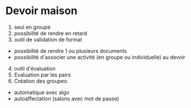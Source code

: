 
# Devoir maison 

1) seul en groupe
2) possibilité de rendre en retard
3) outil de validation de format
  - possibilité de rendre 1 ou plusieurs documents
  - possibilité d'associer une activité (en groupe ou individuelle) au devoir
4) outil d'évaluation 
5) Evaluation par les pairs 
6) Création des groupes: 
  - automatique avec algo
  - autoaffectation (salons avec mot de passe)
